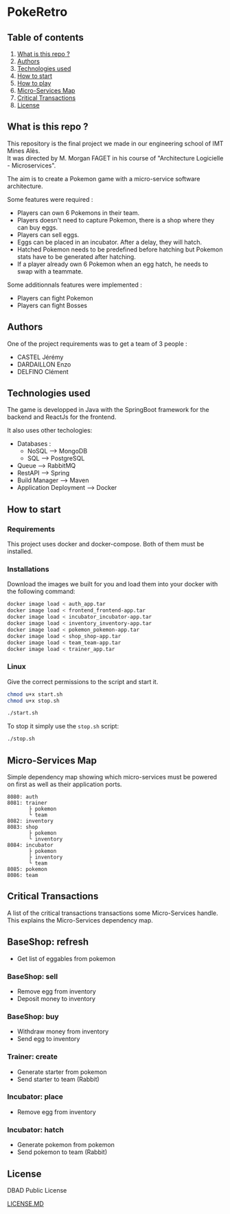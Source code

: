 # PokeRetro

## Table of contents

1. [What is this repo ?](#what-is-this-repo-)
2. [Authors](#authors)
3. [Technologies used](#technologies-used)
4. [How to start](#how-to-start)
5. [How to play](#how-to-play)
6. [Micro-Services Map](#micro-services-map)
7. [Critical Transactions](#critical-transactions)
8. [License](#license)

## What is this repo ?

This repository is the final project we made in our engineering school of IMT Mines Alès.  
It was directed by M. Morgan FAGET in his course of "Architecture Logicielle - Microservices".

The aim is to create a Pokemon game with a micro-service software architecture.

Some features were required :
- Players can own 6 Pokemons in their team.
- Players doesn't need to capture Pokemon, there is a shop where they can buy eggs.
- Players can sell eggs.
- Eggs can be placed in an incubator. After a delay, they will hatch.
- Hatched Pokemon needs to be predefined before hatching but Pokemon stats have to be generated after hatching.
- If a player already own 6 Pokemon when an egg hatch, he needs to swap with a teammate.

Some additionnals features were implemented :
- Players can fight Pokemon
- Players can fight Bosses

## Authors

One of the project requirements was to get a team of 3 people :
- CASTEL Jérémy
- DARDAILLON Enzo
- DELFINO Clément

## Technologies used

The game is developped in Java with the SpringBoot framework for the backend and ReactJs for the frontend.

It also uses other techologies:
- Databases :
  - NoSQL --> MongoDB
  - SQL --> PostgreSQL
- Queue --> RabbitMQ
- RestAPI --> Spring
- Build Manager --> Maven
- Application Deployment --> Docker

## How to start

### Requirements

This project uses docker and docker-compose. Both of them must be installed.

### Installations

Download the images we built for you and load them into your docker with the following command:

```bash
docker image load < auth_app.tar
docker image load < frontend_frontend-app.tar
docker image load < incubator_incubator-app.tar
docker image load < inventory_inventory-app.tar
docker image load < pokemon_pokemon-app.tar
docker image load < shop_shop-app.tar
docker image load < team_team-app.tar
docker image load < trainer_app.tar
```

### Linux

Give the correct permissions to the script and start it.

```bash
chmod u+x start.sh
chmod u+x stop.sh

./start.sh
```

To stop it simply use the `stop.sh` script:

```bash
./stop.sh
```

## Micro-Services Map

Simple dependency map showing which micro-services must be powered on first as well as their application ports.

```
8080: auth
8081: trainer
       ├ pokemon
       └ team
8082: inventory
8083: shop
       ├ pokemon
       └ inventory
8084: incubator
       ├ pokemon
       ├ inventory
       └ team
8085: pokemon
8086: team
```

## Critical Transactions

A list of the critical transactions transactions some Micro-Services handle. This explains the Micro-Services dependency map.

## BaseShop: refresh

- Get list of eggables from pokemon

### BaseShop: sell

- Remove egg from inventory
- Deposit money to inventory

### BaseShop: buy

- Withdraw money from inventory
- Send egg to inventory

### Trainer: create

- Generate starter from pokemon
- Send starter to team (Rabbit)

### Incubator: place

- Remove egg from inventory

### Incubator: hatch

- Generate pokemon from pokemon
- Send pokemon to team (Rabbit)

## License

DBAD Public License

[LICENSE.MD](https://github.com/CastelJeremy/pokeretro/blob/main/LICENSE.md)
